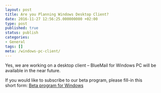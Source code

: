 ```yaml
---
layout: post
title: Are you Planning Windows Desktop Client?
date: 2016-11-27 12:56:25.000000000 +02:00
type: post
published: true
status: publish
categories:
- General
tags: []
meta: /windows-pc-client/
---
```


Yes, we are working on a desktop client – BlueMail for Windows PC will be available in the near future.

If you would like to subscribe to our beta program, please fill-in this short form:
[Beta program for Windows]( https://bluemail.me/desktop/windows/)